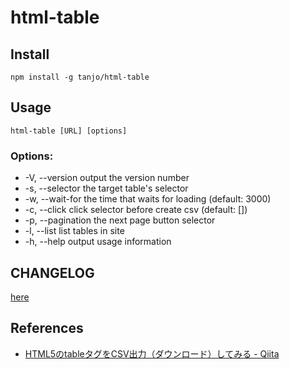 # html-table

## Install

```
npm install -g tanjo/html-table
```

## Usage

```
html-table [URL] [options]
```

### Options:

-  -V, --version                output the version number
-  -s, --selector <string>      the target table's selector
-  -w, --wait-for <number>      the time that waits for loading (default: 3000)
-  -c, --click <query>          click selector before create csv (default: [])
-  -p, --pagination <selector>  the next page button selector
-  -l, --list                   list tables in site
-  -h, --help                   output usage information

## CHANGELOG

[here](./CHANGELOG.md)

## References

- [HTML5のtableタグをCSV出力（ダウンロード）してみる \- Qiita](https://qiita.com/miki-tensorflow/items/e29bd8046820f1c9cfb0)